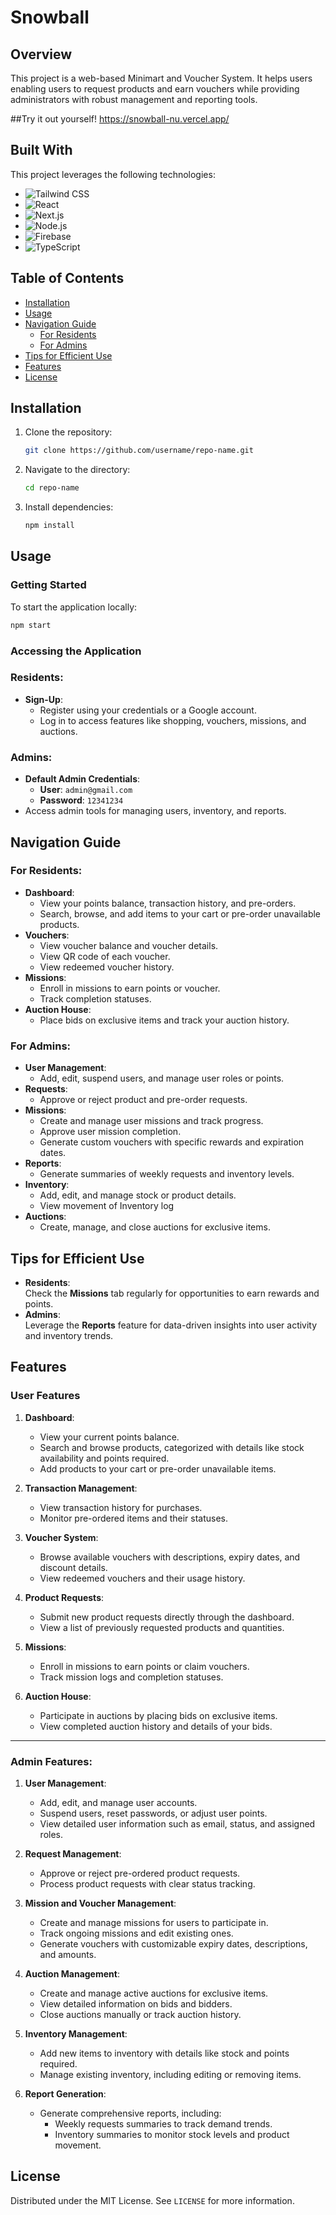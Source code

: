 # Snowball

## Overview
This project is a web-based Minimart and Voucher System. It helps users enabling users to request products and earn vouchers while providing administrators with robust management and reporting tools.

##Try it out yourself!
https://snowball-nu.vercel.app/

## Built With

This project leverages the following technologies:

- ![Tailwind CSS](https://img.shields.io/badge/Tailwind%20CSS-06B6D4?logo=tailwindcss&logoColor=white&style=for-the-badge)  
- ![React](https://img.shields.io/badge/React-61DAFB?logo=react&logoColor=white&style=for-the-badge)  
- ![Next.js](https://img.shields.io/badge/Next.js-000000?logo=next.js&logoColor=white&style=for-the-badge)  
- ![Node.js](https://img.shields.io/badge/Node.js-339933?logo=node.js&logoColor=white&style=for-the-badge)  
- ![Firebase](https://img.shields.io/badge/Firebase-FFCA28?logo=firebase&logoColor=black&style=for-the-badge)  
- ![TypeScript](https://img.shields.io/badge/TypeScript-3178C6?logo=typescript&logoColor=white&style=for-the-badge)  

## Table of Contents
- [Installation](#installation)
- [Usage](#usage)
- [Navigation Guide](#navigation-guide)
    - [For Residents](#for-residents)
    - [For Admins](#for-admins)
- [Tips for Efficient Use](#tips-for-efficient-use)
- [Features](#features)
- [License](#license)

## Installation

1. Clone the repository:
   ```bash
   git clone https://github.com/username/repo-name.git
   ```
2. Navigate to the directory:
   ```bash
   cd repo-name
   ```
3. Install dependencies:
   ```bash
   npm install
   ```
## Usage

### Getting Started
To start the application locally:
```bash
npm start
```

### Accessing the Application

### Residents:
- **Sign-Up**:  
  - Register using your credentials or a Google account.  
  - Log in to access features like shopping, vouchers, missions, and auctions.

### Admins:
- **Default Admin Credentials**:  
  - **User**: `admin@gmail.com`  
  - **Password**: `12341234`  
- Access admin tools for managing users, inventory, and reports.

## Navigation Guide

### For Residents:
- **Dashboard**:  
   - View your points balance, transaction history, and pre-orders.
   - Search, browse, and add items to your cart or pre-order unavailable products.
- **Vouchers**:  
  - View voucher balance and voucher details.
  - View QR code of each voucher.
  - View redeemed voucher history.
- **Missions**:  
  - Enroll in missions to earn points or voucher.
  - Track completion statuses.
- **Auction House**:  
  - Place bids on exclusive items and track your auction history.

### For Admins:
- **User Management**:  
  - Add, edit, suspend users, and manage user roles or points.
- **Requests**:  
  - Approve or reject product and pre-order requests.
- **Missions**:  
  - Create and manage user missions and track progress.
  - Approve user mission completion.
  - Generate custom vouchers with specific rewards and expiration dates.
- **Reports**:  
  - Generate summaries of weekly requests and inventory levels.
- **Inventory**:  
  - Add, edit, and manage stock or product details.
  - View movement of Inventory log
- **Auctions**:  
  - Create, manage, and close auctions for exclusive items.

## Tips for Efficient Use
- **Residents**:  
  Check the **Missions** tab regularly for opportunities to earn rewards and points.
- **Admins**:  
  Leverage the **Reports** feature for data-driven insights into user activity and inventory trends.

## Features

### User Features
1. **Dashboard**:
   - View your current points balance.
   - Search and browse products, categorized with details like stock availability and points required.
   - Add products to your cart or pre-order unavailable items.

2. **Transaction Management**:
   - View transaction history for purchases.
   - Monitor pre-ordered items and their statuses.

3. **Voucher System**:
   - Browse available vouchers with descriptions, expiry dates, and discount details.
   - View redeemed vouchers and their usage history.

4. **Product Requests**:
   - Submit new product requests directly through the dashboard.
   - View a list of previously requested products and quantities.

5. **Missions**:
   - Enroll in missions to earn points or claim vouchers.
   - Track mission logs and completion statuses.

6. **Auction House**:
   - Participate in auctions by placing bids on exclusive items.
   - View completed auction history and details of your bids.

---

### Admin Features:

1. **User Management**:
   - Add, edit, and manage user accounts.
   - Suspend users, reset passwords, or adjust user points.
   - View detailed user information such as email, status, and assigned roles.

2. **Request Management**:
   - Approve or reject pre-ordered product requests.
   - Process product requests with clear status tracking.

3. **Mission and Voucher Management**:
   - Create and manage missions for users to participate in.
   - Track ongoing missions and edit existing ones.
   - Generate vouchers with customizable expiry dates, descriptions, and amounts.

4. **Auction Management**:
   - Create and manage active auctions for exclusive items.
   - View detailed information on bids and bidders.
   - Close auctions manually or track auction history.

5. **Inventory Management**:
   - Add new items to inventory with details like stock and points required.
   - Manage existing inventory, including editing or removing items.

6. **Report Generation**:
   - Generate comprehensive reports, including:
     - Weekly requests summaries to track demand trends.
     - Inventory summaries to monitor stock levels and product movement.

## License

Distributed under the MIT License. See `LICENSE` for more information.


